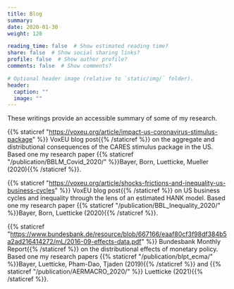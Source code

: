 ```yaml
---
title: Blog
summary:
date: 2020-01-30
weight: 120

reading_time: false  # Show estimated reading time?
share: false  # Show social sharing links?
profile: false  # Show author profile?
comments: false  # Show comments?

# Optional header image (relative to `static/img/` folder).
header:
  caption: ""
  image: ""
---
```

These writings provide an accessible summary of some of my research.

{{% staticref "https://voxeu.org/article/impact-us-coronavirus-stimulus-package" %}} VoxEU blog post{{% /staticref %}}  on the aggregate and distributional consequences of the CARES stimulus package in the US. Based one my research paper {{% staticref "/publication/BBLM_Covid_2020/" %}}Bayer, Born, Luetticke, Mueller (2020){{% /staticref %}}.

{{% staticref "https://voxeu.org/article/shocks-frictions-and-inequality-us-business-cycles" %}} VoxEU blog post{{% /staticref %}}  on US business cycles and inequality through the lens of an estimated HANK model. Based one my research paper {{% staticref "/publication/BBL_Inequality_2020/" %}}Bayer, Born, Luetticke (2020){{% /staticref %}}.

{{% staticref "https://www.bundesbank.de/resource/blob/667166/eaaf80cf3f98df384b5a2ad216414272/mL/2016-09-effects-data.pdf" %}} Bundesbank Monthly Report{{% /staticref %}}  on the distributional effects of monetary policy. Based one my research papers {{% staticref "/publication/blpt_ecma/" %}}Bayer, Luetticke, Pham-Dao, Tjaden (2019){{% /staticref %}} and {{% staticref "/publication/AERMACRO_2020/" %}} Luetticke (2021){{% /staticref %}}.


